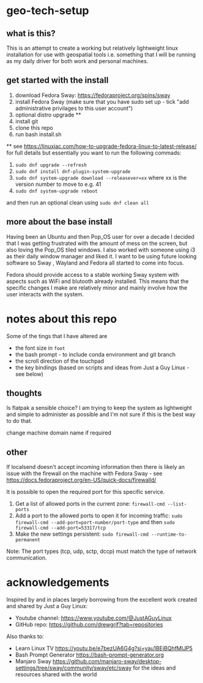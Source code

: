 # geo-tech-setup
## what is this?
This is an attempt to create a working but relatively lightweight linux installation for use with geospatial tools i.e. something that I will be running as my daily driver for both work and personal machines.

## get started with the install 
1) download Fedora Sway: https://fedoraproject.org/spins/sway
2) install Fedora Sway (make sure that you have sudo set up - tick "add administrative privilages to this user account")
3) optional distro upgrade **
4) install git
5) clone this repo 
6) run bash install.sh

** see https://linuxiac.com/how-to-upgrade-fedora-linux-to-latest-release/ for full details but essentially you want to run the following commads:

1) `sudo dnf upgrade --refresh`
2) `sudo dnf install dnf-plugin-system-upgrade`
3) `sudo dnf system-upgrade download --releasever=xx` where xx is the version number to move to e.g. 41
4) `sudo dnf system-upgrade reboot`

and then run an optional clean using `sudo dnf clean all`


## more about the base install
Having been an Ubuntu and then Pop_OS user for over a decade I decided that I was getting frustrated with the amount of mess on the screen, but also loving the Pop_OS tiled windows. I also worked with someone using i3 as their daily window manager and liked it. I want to  be using future looking software so Sway , Wayland and Fedora all started to come into focus. 

Fedora should provide access to a stable working Sway system with aspects such as WiFi and blutooth already installed. This means that the specific changes I make are relatively minor and mainly involve how the user interacts with the system.

# notes about this repo 
Some of the tings that I have altered are 
* the font size in `foot`
* the bash prompt - to include conda environment and git branch 
* the scroll direction of the touchpad
* the key bindings (based on scripts and ideas from Just a Guy Linux - see below)

## thoughts
Is flatpak a sensible choice? I am trying to keep the system as lightweight and simple to administer as possible and I'm not sure if this is the best way to do that.

change machine domain name if required

## other
If localsend doesn't accept incoming information then there is likely an issue with the firewall on the machine with Fedora Sway - see https://docs.fedoraproject.org/en-US/quick-docs/firewalld/

It is possible to open the required port for this specific service.

1) Get a list of allowed ports in the current zone: `firewall-cmd --list-ports`
2) Add a port to the allowed ports to open it for incoming traffic: `sudo firewall-cmd --add-port=port-number/port-type` and then `sudo firewall-cmd --add-port=53317/tcp`
3) Make the new settings persistent: `sudo firewall-cmd --runtime-to-permanent`

Note: The port types (tcp, udp, sctp, dccp) must match the type of network communication.


# acknowledgements
Inspired by and in places largely borrowing from the excellent work created and shared by Just a Guy Linux:
* Youtube channel: https://www.youtube.com/@JustAGuyLinux 
* GitHub repo: https://github.com/drewgrif?tab=repositories

Also thanks to: 
* Learn Linux TV https://youtu.be/e7bezUA6G4g?si=yau1BEjBQhfMlJP5
* Bash Prompt Generator https://bash-prompt-generator.org
* Manjaro Sway https://github.com/manjaro-sway/desktop-settings/tree/sway/community/sway/etc/sway
for the ideas and resources shared with the world
